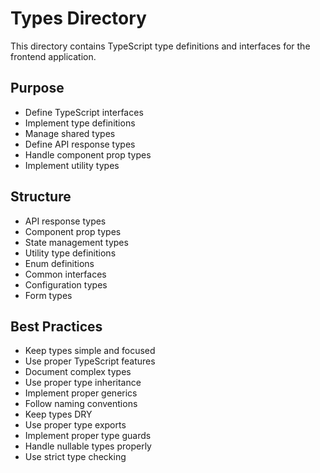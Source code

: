 # Types Directory

This directory contains TypeScript type definitions and interfaces for the frontend application.

## Purpose

- Define TypeScript interfaces
- Implement type definitions
- Manage shared types
- Define API response types
- Handle component prop types
- Implement utility types

## Structure

- API response types
- Component prop types
- State management types
- Utility type definitions
- Enum definitions
- Common interfaces
- Configuration types
- Form types

## Best Practices

- Keep types simple and focused
- Use proper TypeScript features
- Document complex types
- Use proper type inheritance
- Implement proper generics
- Follow naming conventions
- Keep types DRY
- Use proper type exports
- Implement proper type guards
- Handle nullable types properly
- Use strict type checking
